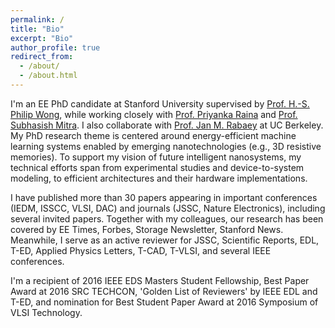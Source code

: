 ```yaml
---
permalink: /
title: "Bio"
excerpt: "Bio"
author_profile: true
redirect_from: 
  - /about/
  - /about.html
---
```


I'm an EE PhD candidate at Stanford University supervised by [Prof. H.-S. Philip Wong](https://web.stanford.edu/~hspwong/), while working closely with [Prof. Priyanka Raina](https://profiles.stanford.edu/priyanka-raina) and [Prof. Subhasish Mitra](https://web.stanford.edu/~subh/). I also collaborate with [Prof. Jan M. Rabaey](https://www2.eecs.berkeley.edu/Faculty/Homepages/rabaey.html) at UC Berkeley. My PhD research theme is centered around energy-efficient machine learning systems enabled by emerging nanotechnologies (e.g., 3D resistive memories). To support my vision of future intelligent nanosystems, my technical efforts span from experimental studies and device-to-system modeling, to efficient architectures and their hardware implementations. 

I have published more than 30 papers appearing in important conferences (IEDM, ISSCC, VLSI, DAC) and journals (JSSC, Nature Electronics), including several invited papers. Together with my colleagues, our research has been covered by EE Times, Forbes, Storage Newsletter, Stanford News. Meanwhile, I serve as an active reviewer for JSSC, Scientific Reports, EDL, T-ED, Applied Physics Letters, T-CAD, T-VLSI, and several IEEE conferences. 

I'm a recipient of 2016 IEEE EDS Masters Student Fellowship, Best Paper Award at 2016 SRC TECHCON, 'Golden List of Reviewers' by IEEE EDL and T-ED, and nomination for Best Student Paper Award at 2016 Symposium of VLSI Technology. 